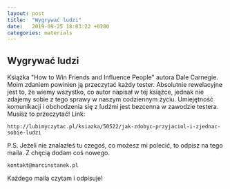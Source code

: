 ```yaml
---
layout: post
title:  "Wygrywać ludzi"
date:   2019-09-25 18:03:22 +0200
categories: materials
---
```


## Wygrywać ludzi

Książka "How to Win Friends and Influence People" autora Dale Carnegie. Moim zdaniem powinien ją przeczytać każdy tester. Absolutnie rewelacyjne jest to, że wiemy wszystko, co autor napisał w tej książce, jednak nie zdajemy sobie z tego sprawy w naszym codziennym życiu. Umiejętność komunikacji i obchodzenia się z ludźmi jest bezcenna w zawodzie testera. Musisz to przeczytać!
Link:

    http://lubimyczytac.pl/ksiazka/50522/jak-zdobyc-przyjaciol-i-zjednac-sobie-ludzi

P.S. Jeżeli nie znalazłeś tu czegoś, co możesz mi polecić, to odpisz na tego maila. Z chęcią dodam coś nowego.

    kontakt@marcinstanek.pl

Każdego maila czytam i odpisuje!
